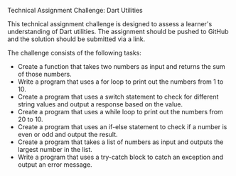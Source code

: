Technical Assignment Challenge: Dart Utilities

This technical assignment challenge is designed to assess a learner's understanding of Dart utilities. The assignment should be pushed to GitHub and the solution should be submitted via a link.

The challenge consists of the following tasks:

- Create a function that takes two numbers as input and returns the sum of those numbers.
- Write a program that uses a for loop to print out the numbers from 1 to 10.
- Create a program that uses a switch statement to check for different string values and output a response based on the value.
- Create a program that uses a while loop to print out the numbers from 20 to 10.
- Create a program that uses an if-else statement to check if a number is even or odd and output the result.
- Create a program that takes a list of numbers as input and outputs the largest number in the list.
- Write a program that uses a try-catch block to catch an exception and output an error message.
